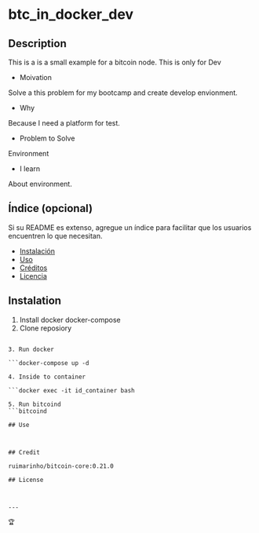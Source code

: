 # btc_in_docker_dev

## Description

This is a is a small example for a bitcoin node. This is only for Dev


- Moivation

Solve a this problem for my bootcamp and create develop envionment. 

- Why 

Because I need a platform for test. 

- Problem to Solve 

Environment 

- I learn

About environment. 

## Índice (opcional)

Si su README es extenso, agregue un índice para facilitar que los usuarios encuentren lo que necesitan.

- [Instalación](#instalación)
- [Uso](#uso)
- [Créditos](#créditos)
- [Licencia](#licencia)

## Instalation


1. Install docker docker-compose 
2. Clone reposiory 

```git clone

3. Run docker

```docker-compose up -d

4. Inside to container 

```docker exec -it id_container bash

5. Run bitcoind
```bitcoind

## Use



## Credit 

ruimarinho/bitcoin-core:0.21.0

## License



---

🏆 




